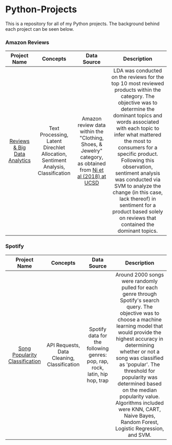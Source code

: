 # Python-Projects
This is a repository for all of my Python projects. The background behind each project can be seen below.

### Amazon Reviews
| Project Name | Concepts | Data Source| Description 
| :-------:|:--------:| :-----------:| :--------------------:|
| [Reviews & Big Data Analytics](https://github.com/jessicakaye/Python-Projects/tree/master/Amazon/Reviews%20%26%20Big%20Data%20Analytics) | Text Processing, Latent Direchlet Allocation, Sentiment Analysis, Classification | Amazon review data within the "Clothing, Shoes, & Jewelry" category, as obtained from [Ni et al (2018) at UCSD](https://nijianmo.github.io/amazon/index.html) | LDA was conducted on the reviews for the top 10 most reviewed products within the category. The objective was to determine the dominant topics and words associated with each topic to infer what mattered the most to consumers for a specific product. Following this observation, sentiment analysis was conducted via SVM to analyze the change (in this case, lack thereof) in sentiment for a product based solely on reviews that contained the dominant topics.

### Spotify
| Project Name | Concepts | Data Source| Description 
| :-------:|:--------:| :-----------:| :--------------------:|
| [Song Popularity Classification](https://github.com/jessicakaye/Python-Projects/tree/master/Spotify/Song%20Popularity%20Classification) | API Requests, Data Cleaning, Classification | Spotify data for the following genres: pop, rap, rock, latin, hip hop, trap | Around 2000 songs were randomly pulled for each genre through Spotify's search query. The objective was to choose a machine learning model that would provide the highest accuracy in determining whether or not a song was classified as 'popular'. The threshold for popularity was determined based on the median popularity value. Algorithms included were KNN, CART, Naive Bayes, Random Forest, Logistic Regression, and SVM.

